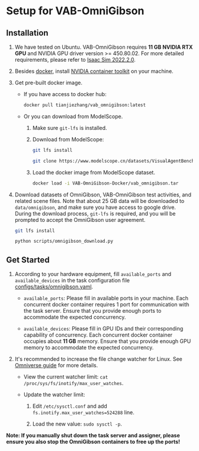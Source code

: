 # Setup for VAB-OmniGibson

## Installation

1. We have tested on Ubuntu. VAB-OmniGibson requires **11 GB NVIDIA RTX GPU** and NVIDIA GPU driver version >= 450.80.02. For more detailed requirements, please refer to [Isaac Sim 2022.2.0](https://docs.omniverse.nvidia.com/isaacsim/latest/installation/requirements.html).

2. Besides [docker](https://www.docker.com/), install [NVIDIA container toolkit](https://docs.nvidia.com/datacenter/cloud-native/container-toolkit/latest/install-guide.html) on your machine.

3. Get pre-built docker image.
    
    - If you have access to docker hub:
        
        ```bash
        docker pull tianjiezhang/vab_omnigibson:latest
        ```
    
    - Or you can download from ModelScope.
        
        1. Make sure `git-lfs` is installed.
        
        2. Download from ModelScope:

            ```bash
            git lfs install

            git clone https://www.modelscope.cn/datasets/VisualAgentBench/VAB-OmniGibson-Docker.git
            ```

        3. Load the docker image from ModelScope dataset.

            ```bash
            docker load -i VAB-OmniGibson-Docker/vab_omnigibson.tar
            ```

4. Download datasets of OmniGibson, VAB-OmniGibson test activities, and related scene files. Note that about 25 GB data will be downloaded to `data/omnigibson`, and make sure you have access to google drive. During the download process, `git-lfs` is required, and you will be prompted to accept the OmniGibson user agreement.
    
    ```bash
    git lfs install

    python scripts/omnigibson_download.py
    ```

## Get Started

1. According to your hardware equipment, fill `available_ports` and `available_devices` in the task configuration file [configs/tasks/omnigibson.yaml](../../configs/tasks/omnigibson.yaml).

    - `available_ports`: Please fill in available ports in your machine. Each concurrent docker container requires 1 port for communication with the task server. Ensure that you provide enough ports to accommodate the expected concurrency.

    - `available_devices`: Please fill in GPU IDs and their corresponding capability of concurrency. Each concurrent docker container occupies about **11 GB** memory. Ensure that you provide enough GPU memory to accommodate the expected concurrency.

2. It's recommended to increase the file change watcher for Linux. See [Omniverse guide](https://docs.omniverse.nvidia.com/dev-guide/latest/linux-troubleshooting.html#to-update-the-watcher-limit) for more details.

    - View the current watcher limit: `cat /proc/sys/fs/inotify/max_user_watches`.

    - Update the watcher limit:

        1. Edit `/etc/sysctl.conf` and add `fs.inotify.max_user_watches=524288` line.

        2. Load the new value: `sudo sysctl -p`.

**Note: If you manually shut down the task server and assigner, please ensure you also stop the OmniGibson containers to free up the ports!**
